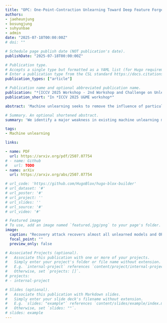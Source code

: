 ```yaml
---
title: "OPC: One-Point-Contraction Unlearning Toward Deep Feature Forgetting"
authors:
- jaeheunjung
- bosungjung
- suhyunbae
- admin
date: "2025-07-18T00:00:00Z"
# doi: ""

# Schedule page publish date (NOT publication's date).
publishDate: "2025-07-18T00:00:00Z"

# Publication type.
# Accepts a single type but formatted as a YAML list (for Hugo requirements).
# Enter a publication type from the CSL standard https://docs.citationstyles.org/en/stable/specification.html#appendix-iii-types
publication_types: ["article"]

# Publication name and optional abbreviated publication name.
publication: "*[ICCV 2025 Workshop - 2nd Workshop and Challenge on Unlearning and Model Editing (U&ME)](https://sites.google.com/view/u-and-me-workshop/)*"
publication_short: "In *ICCV 2025 U&ME workshop*"

abstract: 'Machine unlearning seeks to remove the influence of particular data or class from trained models to meet privacy, legal, or ethical requirements. Existing unlearning methods tend to forget shallowly: phenomenon of an unlearned model pretend to forget by adjusting only the model response, while its internal representations retain information sufficiently to restore the forgotten data or behavior. We empirically confirm the widespread shallowness by reverting the forgetting effect of various unlearning methods via training-free performance recovery attack and gradient-inversion-based data reconstruction attack. To address this vulnerability fundamentally, we define a theoretical criterion of "deep forgetting'' based on one-point-contraction of feature representations of data to forget. We also propose an efficient approximation algorithm, and use it to construct a novel general-purpose unlearning algorithm: One-Point-Contraction (OPC). Empirical evaluations on image classification unlearning benchmarks show that OPC achieves not only effective unlearning performance but also superior resilience against both performance recovery attack and gradient-inversion attack. The distinctive unlearning performance of OPC arises from the deep feature forgetting enforced by its theoretical foundation, and recaps the need for improved robustness of machine unlearning methods.'

# Summary. An optional shortened abstract.
summary: 'We identify a major weakness in existing machine unlearning methods—namely, their tendency to forget only at the output level while retaining internal representations that allow for data recovery. To address this, we introduce a new theoretical framework called "deep forgetting" based on one-point contraction and propose a practical algorithm, One-Point-Contraction (OPC), which shows strong resilience against known attacks and outperforms existing methods on unlearning benchmarks.'

tags:
- Machine unlearning

links:

- name: PDF
  url: https://arxiv.org/pdf/2507.07754
# - name: Github
#   url: TODO
- name: arXiv
  url: https://arxiv.org/abs/2507.07754

# url_code: 'https://github.com/HugoBlox/hugo-blox-builder'
# url_dataset: '#'
# url_poster: '#'
# url_project: ''
# url_slides: ''
# url_source: '#'
# url_video: '#'

# Featured image
# To use, add an image named `featured.jpg/png` to your page's folder. 
image:
  caption: "Recovery attack recovers almost all unlearned models and OPC shows the resistance"
  focal_point: ""
  preview_only: false

# Associated Projects (optional).
#   Associate this publication with one or more of your projects.
#   Simply enter your project's folder or file name without extension.
#   E.g. `internal-project` references `content/project/internal-project/index.md`.
#   Otherwise, set `projects: []`.
# projects:
# - internal-project

# Slides (optional).
#   Associate this publication with Markdown slides.
#   Simply enter your slide deck's filename without extension.
#   E.g. `slides: "example"` references `content/slides/example/index.md`.
#   Otherwise, set `slides: ""`.
# slides: example
---
```


<!-- {{% callout note %}}
Create your slides in Markdown - click the *Slides* button to check out the example.
{{% /callout %}} -->

<!-- Add the publication's **full text** or **supplementary notes** here. You can use rich formatting such as including [code, math, and images](https://docs.hugoblox.com/content/writing-markdown-latex/). -->
